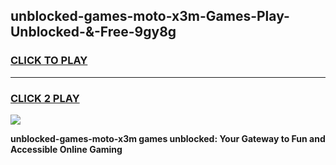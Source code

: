 
## unblocked-games-moto-x3m-Games-Play-Unblocked-&-Free-9gy8g
<h3>
<a href="https://premium76.site?title=unblocked-games-moto-x3m&ref=24A">CLICK TO PLAY</a></h3>
<hr>

<h3>
<a href="https://premium76.site?title=unblocked-games-moto-x3m&ref=24A">CLICK 2 PLAY</a>
  
</h3>

<a href="https://premium76.site?title=unblocked-games-moto-x3m&ref=24A"><img src="https://clearcache.store/games.png"></a>


**unblocked-games-moto-x3m games unblocked: Your Gateway to Fun and Accessible Online Gaming**
